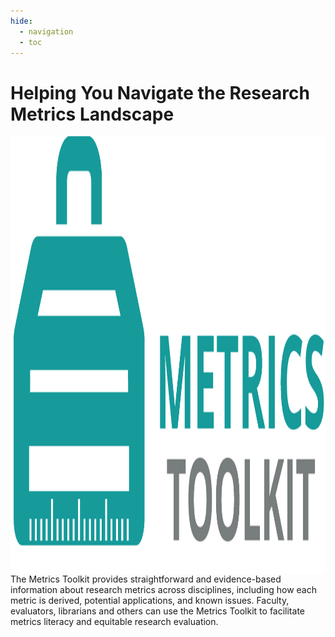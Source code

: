 ```yaml
---
hide:
  - navigation
  - toc
---
```

# Helping You Navigate the Research Metrics Landscape
<img align="left" width="700" height="700" src="images/mt-log.png" alt="metrics-toolkit-logo">   

The Metrics Toolkit provides straightforward and evidence-based information about research metrics across disciplines, including how each metric is derived, potential applications, and known issues.  Faculty, evaluators, librarians and others can use the Metrics Toolkit to facilitate metrics literacy and equitable research evaluation.
